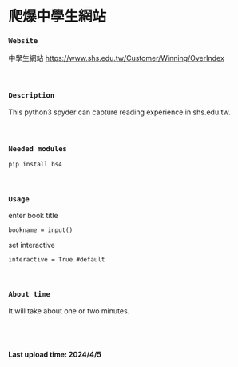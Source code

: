 # 爬爆中學生網站

### `Website`
中學生網站
https://www.shs.edu.tw/Customer/Winning/OverIndex
<br><br>
<br>

### `Description` 
This python3 spyder can capture reading experience in shs.edu.tw.
<br><br>
<br>

### `Needed modules`
```py
pip install bs4
```
<br>

### `Usage`

enter book title <br>

    bookname = input()
set interactive <br>

    interactive = True #default
<br>

### `About time`
It will take about one or two minutes.
<br><br><br>
<br>

#### Last upload time: 2024/4/5
